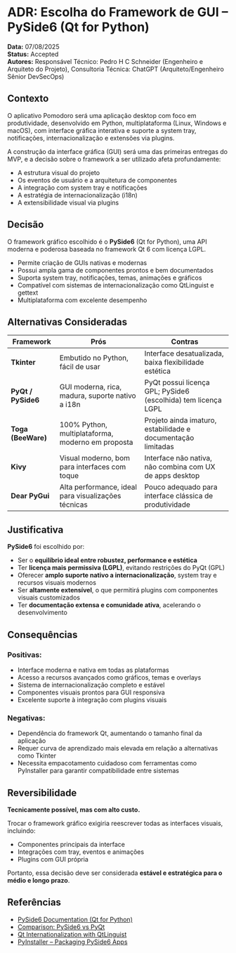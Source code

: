 # ADR: Escolha do Framework de GUI – PySide6 (Qt for Python)

**Data:** 07/08/2025<br />
**Status:** Accepted<br />
**Autores:** Responsável Técnico: Pedro H C Schneider (Engenheiro e Arquiteto do Projeto), Consultoria Técnica: ChatGPT (Arquiteto/Engenheiro Sênior DevSecOps)

## Contexto

O aplicativo Pomodoro será uma aplicação desktop com foco em produtividade, desenvolvido em Python, multiplataforma (Linux, Windows e macOS), com interface gráfica interativa e suporte a system tray, notificações, internacionalização e extensões via plugins.

A construção da interface gráfica (GUI) será uma das primeiras entregas do MVP, e a decisão sobre o framework a ser utilizado afeta profundamente:

- A estrutura visual do projeto
- Os eventos de usuário e a arquitetura de componentes
- A integração com system tray e notificações
- A estratégia de internacionalização (i18n)
- A extensibilidade visual via plugins

## Decisão

O framework gráfico escolhido é o **PySide6** (Qt for Python), uma API moderna e poderosa baseada no framework Qt 6 com licença LGPL.

- Permite criação de GUIs nativas e modernas
- Possui ampla gama de componentes prontos e bem documentados
- Suporta system tray, notificações, temas, animações e gráficos
- Compatível com sistemas de internacionalização como QtLinguist e gettext
- Multiplataforma com excelente desempenho

## Alternativas Consideradas

| Framework          | Prós                                                            | Contras                                                            |
| ------------------ | --------------------------------------------------------------- | ------------------------------------------------------------------ |
| **Tkinter**        | Embutido no Python, fácil de usar                               | Interface desatualizada, baixa flexibilidade estética              |
| **PyQt / PySide6** | GUI moderna, rica, madura, suporte nativo a i18n                | PyQt possui licença GPL; PySide6 (escolhida) tem licença LGPL      |
| **Toga (BeeWare)** | 100% Python, multiplataforma, moderno em proposta               | Projeto ainda imaturo, estabilidade e documentação limitadas       |
| **Kivy**           | Visual moderno, bom para interfaces com toque                   | Interface não nativa, não combina com UX de apps desktop           |
| **Dear PyGui**     | Alta performance, ideal para visualizações técnicas             | Pouco adequado para interface clássica de produtividade             |

## Justificativa

**PySide6** foi escolhido por:

- Ser o **equilíbrio ideal entre robustez, performance e estética**
- Ter **licença mais permissiva (LGPL)**, evitando restrições do PyQt (GPL)
- Oferecer **amplo suporte nativo a internacionalização**, system tray e recursos visuais modernos
- Ser **altamente extensível**, o que permitirá plugins com componentes visuais customizados
- Ter **documentação extensa e comunidade ativa**, acelerando o desenvolvimento

## Consequências

### Positivas:
- Interface moderna e nativa em todas as plataformas
- Acesso a recursos avançados como gráficos, temas e overlays
- Sistema de internacionalização completo e estável
- Componentes visuais prontos para GUI responsiva
- Excelente suporte à integração com plugins visuais

### Negativas:
- Dependência do framework Qt, aumentando o tamanho final da aplicação
- Requer curva de aprendizado mais elevada em relação a alternativas como Tkinter
- Necessita empacotamento cuidadoso com ferramentas como PyInstaller para garantir compatibilidade entre sistemas

## Reversibilidade

**Tecnicamente possível, mas com alto custo.**

Trocar o framework gráfico exigiria reescrever todas as interfaces visuais, incluindo:

- Componentes principais da interface
- Integrações com tray, eventos e animações
- Plugins com GUI própria

Portanto, essa decisão deve ser considerada **estável e estratégica para o médio e longo prazo**.

## Referências

- [PySide6 Documentation (Qt for Python)](https://doc.qt.io/qtforpython/)
- [Comparison: PySide6 vs PyQt](https://wiki.qt.io/PySide_vs_PyQt)
- [Qt Internationalization with QtLinguist](https://doc.qt.io/qt-6/linguist-translators.html)
- [PyInstaller – Packaging PySide6 Apps](https://pyinstaller.org/en/stable/usage.html#support-for-pyside6)